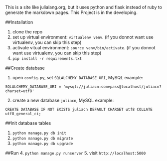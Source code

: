 This is a site like julialang.org, but it uses python and flask instead of ruby to generate the markdown pages.
This Project is in the developing.

##Installation

1. clone the repo
2. set up virtual environment: `virtualenv venv`. (if you donnot want use virtualenv, you can skip this step)
3. activate vitual environment: `source venv/bin/activate`. (if you donnot want use virtualenv, you can skip this step)
4. `pip install -r requirements.txt`

##Create database
1. open `config.py`, set `SQLALCHEMY_DATABASE_URI`, MySQL example:
```
SQLALCHEMY_DATABASE_URI = 'mysql://juliacn:somepass@localhost/juliacn?charset=utf8'
```

2. create a new database `juliacn`, MySQL example:
```
CREATE DATABASE IF NOT EXISTS juliacn DEFAULT CHARSET utf8 COLLATE utf8_general_ci;
```

##Init database tables
1. `python manage.py db init`
2. `python manage.py db migrate`
3. `python manage.py db upgrade`

##Run
4. `python manage.py runserver`
5. visit `http://localhost:5000`
